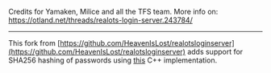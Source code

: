 Credits for Yamaken, Milice and all the TFS team.
More info on: https://otland.net/threads/realots-login-server.243784/

---

This fork from [https://github.com/HeavenIsLost/realotsloginserver](https://github.com/HeavenIsLost/realotsloginserver) adds support for SHA256 hashing of passwords using [this](http://www.zedwood.com/article/cpp-sha256-function) C++ implementation.



